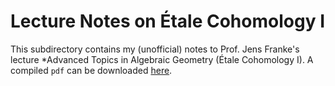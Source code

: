 # Lecture Notes on Étale Cohomology I

This subdirectory contains my (unofficial) notes to Prof. Jens Franke's lecture *Advanced Topics in Algebraic Geometry (Étale Cohomology I). A compiled `pdf` can be downloaded [here][1].

[1]: https://florianadler.github.io/AlgebraBonn/EtaleI.pdf
